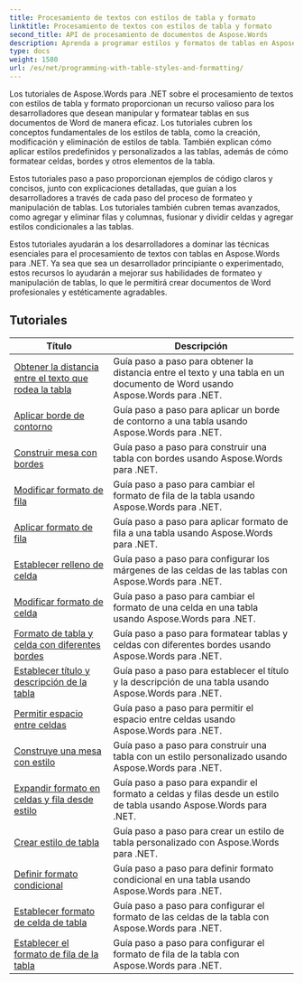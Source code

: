 ```yaml
---
title: Procesamiento de textos con estilos de tabla y formato
linktitle: Procesamiento de textos con estilos de tabla y formato
second_title: API de procesamiento de documentos de Aspose.Words
description: Aprenda a programar estilos y formatos de tablas en Aspose.Words para .NET. Aprenda a aplicar estilos predefinidos, personalizar el formato de las celdas, los bordes y más con tutoriales paso a paso y código de muestra en C#.
type: docs
weight: 1580
url: /es/net/programming-with-table-styles-and-formatting/
---
```

Los tutoriales de Aspose.Words para .NET sobre el procesamiento de textos con estilos de tabla y formato proporcionan un recurso valioso para los desarrolladores que desean manipular y formatear tablas en sus documentos de Word de manera eficaz. Los tutoriales cubren los conceptos fundamentales de los estilos de tabla, como la creación, modificación y eliminación de estilos de tabla. También explican cómo aplicar estilos predefinidos y personalizados a las tablas, además de cómo formatear celdas, bordes y otros elementos de la tabla.

Estos tutoriales paso a paso proporcionan ejemplos de código claros y concisos, junto con explicaciones detalladas, que guían a los desarrolladores a través de cada paso del proceso de formateo y manipulación de tablas. Los tutoriales también cubren temas avanzados, como agregar y eliminar filas y columnas, fusionar y dividir celdas y agregar estilos condicionales a las tablas.

Estos tutoriales ayudarán a los desarrolladores a dominar las técnicas esenciales para el procesamiento de textos con tablas en Aspose.Words para .NET. Ya sea que sea un desarrollador principiante o experimentado, estos recursos lo ayudarán a mejorar sus habilidades de formateo y manipulación de tablas, lo que le permitirá crear documentos de Word profesionales y estéticamente agradables.

 ## Tutoriales
| Título | Descripción |
| --- | --- |
| [Obtener la distancia entre el texto que rodea la tabla](./get-distance-between-table-surrounding-text/) | Guía paso a paso para obtener la distancia entre el texto y una tabla en un documento de Word usando Aspose.Words para .NET. |
| [Aplicar borde de contorno](./apply-outline-border/) | Guía paso a paso para aplicar un borde de contorno a una tabla usando Aspose.Words para .NET. |
| [Construir mesa con bordes](./build-table-with-borders/) | Guía paso a paso para construir una tabla con bordes usando Aspose.Words para .NET. |
| [Modificar formato de fila](./modify-row-formatting/) | Guía paso a paso para cambiar el formato de fila de la tabla usando Aspose.Words para .NET. |
| [Aplicar formato de fila](./apply-row-formatting/) | Guía paso a paso para aplicar formato de fila a una tabla usando Aspose.Words para .NET. |
| [Establecer relleno de celda](./set-cell-padding/) | Guía paso a paso para configurar los márgenes de las celdas de las tablas con Aspose.Words para .NET. |
| [Modificar formato de celda](./modify-cell-formatting/) | Guía paso a paso para cambiar el formato de una celda en una tabla usando Aspose.Words para .NET. |
| [Formato de tabla y celda con diferentes bordes](./format-table-and-cell-with-different-borders/) | Guía paso a paso para formatear tablas y celdas con diferentes bordes usando Aspose.Words para .NET. |
| [Establecer título y descripción de la tabla](./set-table-title-and-description/) | Guía paso a paso para establecer el título y la descripción de una tabla usando Aspose.Words para .NET. |
| [Permitir espacio entre celdas](./allow-cell-spacing/) | Guía paso a paso para permitir el espacio entre celdas usando Aspose.Words para .NET. |
| [Construye una mesa con estilo](./build-table-with-style/) | Guía paso a paso para construir una tabla con un estilo personalizado usando Aspose.Words para .NET. |
| [Expandir formato en celdas y fila desde estilo](./expand-formatting-on-cells-and-row-from-style/) | Guía paso a paso para expandir el formato a celdas y filas desde un estilo de tabla usando Aspose.Words para .NET. |
| [Crear estilo de tabla](./create-table-style/) | Guía paso a paso para crear un estilo de tabla personalizado con Aspose.Words para .NET. |
| [Definir formato condicional](./define-conditional-formatting/) | Guía paso a paso para definir formato condicional en una tabla usando Aspose.Words para .NET. |
| [Establecer formato de celda de tabla](./set-table-cell-formatting/) | Guía paso a paso para configurar el formato de las celdas de la tabla con Aspose.Words para .NET. |
| [Establecer el formato de fila de la tabla](./set-table-row-formatting/) | Guía paso a paso para configurar el formato de fila de la tabla con Aspose.Words para .NET. |
